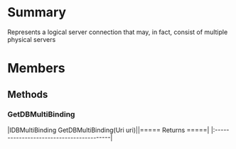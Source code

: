 # Summary #
Represents a logical server connection that may, in fact, consist of multiple physical servers

# Members #
## Methods ##
### GetDBMultiBinding ###
|IDBMultiBinding GetDBMultiBinding(Uri uri)||===== Returns =====|
|:-----------------------------------------|

